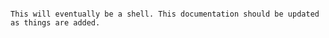 ~~~~~~~~~~~~TORTUGA SHELL~~~~~~~~~

This will eventually be a shell. This documentation should be updated as things are added.